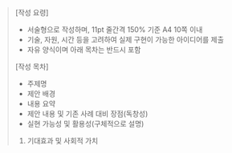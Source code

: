 > [작성 요령]
> 
> - 서술형으로 작성하며, 11pt 줄간격 150% 기준 A4 10쪽 이내
> - 기술, 자원, 시간 등을 고려하여 실제 구현이 가능한 아이디어를 제출
> - 자유 양식이며 아래 목차는 반드시 포함
> 
> [작성 목차]
> 
> - 주제명
> - 제안 배경
> - 내용 요약
> - 제안 내용 및 기존 사례 대비 장점(독창성)
> - 실현 가능성 및 활용성(구체적으로 설명)
> 
> 1. 기대효과 및 사회적 가치